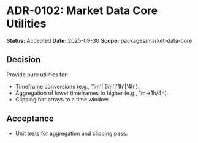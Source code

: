 # ADR-0102: Market Data Core Utilities

**Status:** Accepted
**Date:** 2025-09-30
**Scope:** packages/market-data-core

## Decision

Provide pure utilities for:

- Timeframe conversions (e.g., '1m'|'5m'|'1h'|'4h').
- Aggregation of lower timeframes to higher (e.g., 1m→1h/4h).
- Clipping bar arrays to a time window.

## Acceptance

- Unit tests for aggregation and clipping pass.
